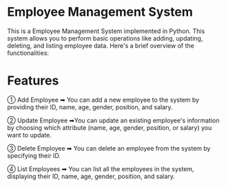 # Employee Management System
This is a  Employee Management System implemented in Python. This system allows you to perform basic operations like adding, updating, deleting, and listing employee data. Here's a brief overview of the functionalities:

# Features
① Add Employee ➡ You can add a new employee to the system by providing their ID, name, age, gender, position, and salary.

② Update Employee ➡You can update an existing employee's information by choosing which attribute (name, age, gender, position, or salary) you want to update.

③ Delete Employee ➡ You can delete an employee from the system by specifying their ID.

④ List Employees ➡ You can list all the employees in the system, displaying their ID, name, age, gender, position, and salary.
